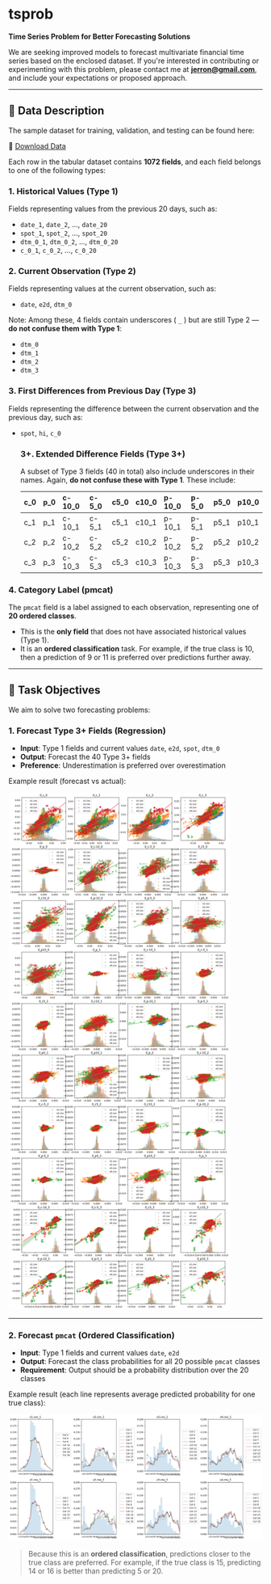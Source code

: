 # tsprob
**Time Series Problem for Better Forecasting Solutions**

We are seeking improved models to forecast multivariate financial time series based on the enclosed dataset. If you're interested in contributing or experimenting with this problem, please contact me at **jerron@gmail.com**, and include your expectations or proposed approach.

---

## 📁 Data Description

The sample dataset for training, validation, and testing can be found here:

🔗 [Download Data](https://drive.google.com/drive/folders/1Kl_2ClW4QWT9jIeJR-M2k_l_sEm3pjyE?usp=sharing)

Each row in the tabular dataset contains **1072 fields**, and each field belongs to one of the following types:

### 1. Historical Values (Type 1)
Fields representing values from the previous 20 days, such as:
- `date_1`, `date_2`, ..., `date_20`
- `spot_1`, `spot_2`, ..., `spot_20`
- `dtm_0_1`, `dtm_0_2`, ..., `dtm_0_20`
- `c_0_1`, `c_0_2`, ..., `c_0_20`

### 2. Current Observation (Type 2)
Fields representing values at the current observation, such as:
- `date`, `e2d`, `dtm_0`

Note: Among these, 4 fields contain underscores ( `_` ) but are still Type 2 — **do not confuse them with Type 1**:
- `dtm_0`
- `dtm_1`
- `dtm_2`
- `dtm_3`

### 3. First Differences from Previous Day (Type 3)
Fields representing the difference between the current observation and the previous day, such as:
- `spot`, `hi`, `c_0`

    ### 3+. Extended Difference Fields (Type 3+)
    A subset of Type 3 fields (40 in total) also include underscores in their names. Again, **do not confuse these with Type 1**. These include:

    | c_0 | p_0 | c-10_0 | c-5_0 | c5_0 | c10_0 | p-10_0 | p-5_0 | p5_0 | p10_0 |
    |-----|-----|--------|-------|------|-------|--------|-------|------|--------|
    | c_1 | p_1 | c-10_1 | c-5_1 | c5_1 | c10_1 | p-10_1 | p-5_1 | p5_1 | p10_1 |
    | c_2 | p_2 | c-10_2 | c-5_2 | c5_2 | c10_2 | p-10_2 | p-5_2 | p5_2 | p10_2 |
    | c_3 | p_3 | c-10_3 | c-5_3 | c5_3 | c10_3 | p-10_3 | p-5_3 | p5_3 | p10_3 |

### 4. Category Label (pmcat)
The `pmcat` field is a label assigned to each observation, representing one of **20 ordered classes**.

- This is the **only field** that does not have associated historical values (Type 1).
- It is an **ordered classification** task. For example, if the true class is 10, then a prediction of 9 or 11 is preferred over predictions further away.

---

## 🎯 Task Objectives

We aim to solve two forecasting problems:

### 1. Forecast Type 3+ Fields (Regression)
- **Input**: Type 1 fields and current values `date`, `e2d`, `spot`, `dtm_0`
- **Output**: Forecast the 40 Type 3+ fields
- **Preference**: Underestimation is preferred over overestimation

Example result (forecast vs actual):

![Forecast Example](Untitled.png)

---

### 2. Forecast `pmcat` (Ordered Classification)
- **Input**: Type 1 fields and current values `date`, `e2d`
- **Output**: Forecast the class probabilities for all 20 possible `pmcat` classes
- **Requirement**: Output should be a probability distribution over the 20 classes

Example result (each line represents average predicted probability for one true class):

![Classification Example](Untitled-1.png)

> Because this is an **ordered classification**, predictions closer to the true class are preferred. For example, if the true class is 15, predicting 14 or 16 is better than predicting 5 or 20.
